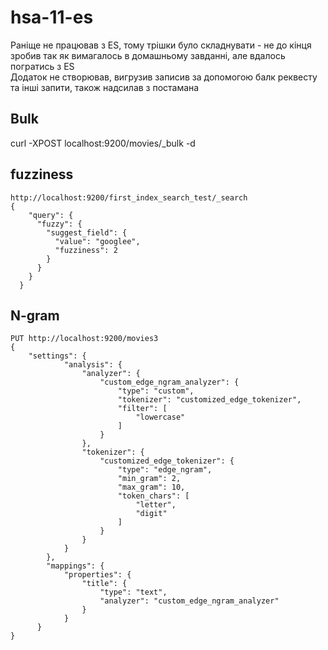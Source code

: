 # hsa-11-es
Раніще не працював з ES, тому трішки було складнувати - не до кінця зробив так як вимагалось в домашньому завданні, але вдалось погратись з ES \
Додаток не створював, вигрузив записив за допомогою балк реквесту та інші запити, також надсилав з постамана
## Bulk
curl -XPOST localhost:9200/movies/_bulk -d

## fuzziness
```
http://localhost:9200/first_index_search_test/_search
{
    "query": {
      "fuzzy": {
        "suggest_field": {
          "value": "googlee",
          "fuzziness": 2
        }
      }
    }
  }
```
## N-gram
```
PUT http://localhost:9200/movies3
{
    "settings": {
            "analysis": {
                "analyzer": {
                    "custom_edge_ngram_analyzer": {
                        "type": "custom",
                        "tokenizer": "customized_edge_tokenizer",
                        "filter": [
                            "lowercase"
                        ]
                    }
                },
                "tokenizer": {
                    "customized_edge_tokenizer": {
                        "type": "edge_ngram",
                        "min_gram": 2,
                        "max_gram": 10,
                        "token_chars": [
                            "letter",
                            "digit"
                        ]
                    }
                }
            }
        },
        "mappings": {
            "properties": {
                "title": {
                    "type": "text",
                    "analyzer": "custom_edge_ngram_analyzer"
                }
            }
      }
}
```
